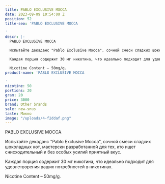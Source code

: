 ```yaml
---
title: PABLO EXCLUSIVE MOCCA
date: 2023-09-09 10:54:00 Z
position: 52
title-seo: 'PABLO EXCLUSIVE MOCCA

'
descr: |-
  PABLO EXCLUSIVE MOCCA

  Испытайте декаданс "Pablo Exclusive Mocca", сочной смеси сладких шоколадных нот, мастерски разработанной для тех, кто ищет снисходительный и без особых усилий приятный вкус.

  Каждая порция содержит 30 мг никотина, что идеально подходит для удовлетворения ваших потребностей в никотинах.

  Nicotine Content – 50mg/g.
product-name: 'PABLO EXCLUSIVE MOCCA

'
nicotine: 50
portions: 20
gram: 20
price: 3000
brand: Other brands
sale: new-snus
taste: Мокко
image: "/uploads/4-f2ddaf.png"
---
```


PABLO EXCLUSIVE MOCCA

Испытайте декаданс "Pablo Exclusive Mocca", сочной смеси сладких шоколадных нот, мастерски разработанной для тех, кто ищет снисходительный и без особых усилий приятный вкус.

Каждая порция содержит 30 мг никотина, что идеально подходит для удовлетворения ваших потребностей в никотинах.

Nicotine Content – 50mg/g.